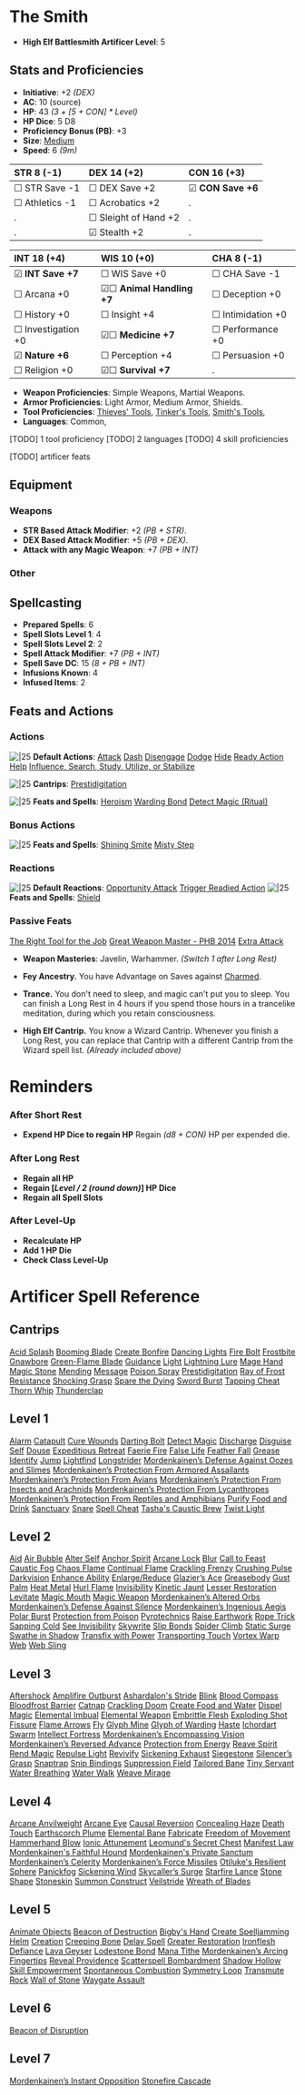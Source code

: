 # The Smith

- **High Elf Battlesmith Artificer Level**: 5
## Stats and Proficiencies
- **Initiative**: +2 *(DEX)*
- **AC**: 10 (source)
- **HP**: 43 *(3 + [5 + CON] * Level)*
- **HP Dice**: 5 D8
- **Proficiency Bonus (PB)**: +3
- **Size**: [Medium](game_rules.md#advanced-rules#creature-sizes)
- **Speed**: 6 *(9m)*

| STR 8 (-1)         | DEX 14 (+2)          | CON 16 (+3)       |
| :----------------- | :------------------- | :---------------- |
| ☐ STR Save -1      | ☐ DEX Save +2        | ☑ **CON Save +6** |
| ☐ Athletics -1     | ☐ Acrobatics +2      | .                 |
| .                  | ☐ Sleight of Hand +2 | .                 |
| .                  | ☑ Stealth +2     | .                 |


| INT 18 (+4)        | WIS 10 (+0)              | CHA 8 (-1)         |
| :----------------- | :----------------------- | :----------------- |
| ☑ **INT Save +7**  | ☐ WIS Save +0            | ☐ CHA Save -1      |
| ☐ Arcana +0        | ☑☐ **Animal Handling +7** | ☐ Deception +0     |
| ☐ History +0       | ☐ Insight +4             | ☐ Intimidation +0  |
| ☐ Investigation +0 | ☑☐ **Medicine +7**        | ☐ Performance +0   |
| ☑ **Nature +6**   | ☐ Perception +4          | ☐ Persuasion +0    |
| ☐ Religion +0      | ☑☐ **Survival +7**        | .                  |

- **Weapon Proficiencies**: Simple Weapons, Martial Weapons.
- **Armor Proficiencies**: Light Armor, Medium Armor, Shields.
- **Tool Proficiencies**: [Thieves' Tools](vault/dm/items.md#thieves-tools), [Tinker's Tools](vault/dm/items.md#tinkers-tools), [Smith's Tools](vault/dm/items.md#smiths-tools), 
- **Languages**: Common, 

[TODO] 1 tool proficiency
[TODO] 2 languages
[TODO] 4 skill proficiencies


[TODO] artificer feats

## Equipment
### Weapons
- **STR Based Attack Modifier**: +2 *(PB + STR)*.
- **DEX Based Attack Modifier**: +5 *(PB + DEX)*.
- **Attack with any Magic Weapon**: +7 *(PB + INT)*

### Other


## Spellcasting
- **Prepared Spells**: 6
- **Spell Slots Level 1**: 4
- **Spell Slots Level 2**: 2
- **Spell Attack Modifier**: +7 *(PB + INT)*
- **Spell Save DC**: 15 *(8 + PB + INT)* 
- **Infusions Known**: 4
- **Infused Items**: 2

## Feats and Actions
### Actions
![\|25](https://bg3.wiki/w/images/f/f2/Action_Icon.png) **Default Actions**: 
  [Attack](game_rules.md#turn-based-play#attack)
  [Dash](game_rules.md#turn-based-play#dash)
  [Disengage](game_rules.md#turn-based-play#disengage)
  [Dodge](game_rules.md#turn-based-play#dodge)
  [Hide](game_rules.md#turn-based-play#hide)
  [Ready Action](game_rules.md#turn-based-play#ready-action)
  [Help](game_rules.md#turn-based-play#help)
  [Influence, Search, Study, Utilize, or Stabilize](game_rules.md#turn-based-play#influence-search-study-utilize-or-stabilize)


![\|25](https://bg3.wiki/w/images/f/f2/Action_Icon.png) **Cantrips**: 
  [Prestidigitation](./../spells.md#spells-p#prestidigitation)

![\|25](https://bg3.wiki/w/images/f/f2/Action_Icon.png) **Feats and Spells**: 
  [Heroism](vault/database/spells.md#heroism)
  [Warding Bond](vault/database/spells.md#warding-bond)
  [Detect Magic (Ritual)](./../spells.md#spells-d#detect-magic)

### Bonus Actions
![\|25](https://bg3.wiki/w/images/c/c9/Bonus_Action_Icon.png) **Feats and Spells**:
  [Shining Smite](vault/database/spells.md#shining-smite)
  [Misty Step](./../spells.md#spells-m#misty-step)

### Reactions
![\|25](https://bg3.wiki/w/images/c/c1/Reaction_Icon.png) **Default Reactions**: 
  [Opportunity Attack](game_rules.md#turn-based-play#opportunity-attack)
  [Trigger Readied Action](game_rules.md#turn-based-play#trigger-readied-action)
![\|25](https://bg3.wiki/w/images/c/c1/Reaction_Icon.png) **Feats and Spells**: 
  [Shield](vault/database/spells.md#shield)

### Passive Feats
  [The Right Tool for the Job](vault/database/feats.md#the-right-tool-for-the-job)
  [Great Weapon Master - PHB 2014](vault/database/feats.md#great-weapon-master---phb-2014)
  [Extra Attack](vault/database/feats.md#extra-attack)
- **Weapon Masteries**: Javelin, Warhammer. *(Switch 1 after Long Rest)*

- **Fey Ancestry.** You have Advantage on Saves against [Charmed](./../conditions.md#charmed).
- **Trance.** You don't need to sleep, and magic can't put you to sleep. You can finish a Long Rest in 4 hours if you spend those hours in a trancelike meditation, during which you retain consciousness.
- **High Elf Cantrip.** You know a Wizard Cantrip. Whenever you finish a Long Rest, you can replace that Cantrip with a different Cantrip from the Wizard spell list. *(Already included above)*

# Reminders
### After Short Rest
- **Expend HP Dice to regain HP**
  Regain *(d8 + CON)* HP per expended die.

### After Long Rest
- **Regain all HP**
- **Regain [*Level / 2 (round down)*] HP Dice**
- **Regain all Spell Slots**

### After Level-Up
- **Recalculate HP**
- **Add 1 HP Die**
- **Check Class Level-Up**

# Artificer Spell Reference


## Cantrips
[Acid Splash](spells.md#spells-a#acid-splash)
[Booming Blade](spells.md#spells-b#booming-blade)
[Create Bonfire](spells.md#spells-c#create-bonfire)
[Dancing Lights](spells.md#spells-d#dancing-lights)
[Fire Bolt](spells.md#spells-f#fire-bolt)
[Frostbite](spells.md#spells-f#frostbite)
[Gnawbore](spells.md#spells-g#gnawbore)
[Green-Flame Blade](spells.md#spells-g#green-flame-blade)
[Guidance](spells.md#spells-g#guidance)
[Light](spells.md#spells-l#light)
[Lightning Lure](spells.md#spells-l#lightning-lure)
[Mage Hand](spells.md#spells-m#mage-hand)
[Magic Stone](spells.md#spells-m#magic-stone)
[Mending](spells.md#spells-m#mending)
[Message](spells.md#spells-m#message)
[Poison Spray](spells.md#spells-p#poison-spray)
[Prestidigitation](spells.md#spells-p#prestidigitation)
[Ray of Frost](spells.md#spells-r#ray-of-frost)
[Resistance](spells.md#spells-r#resistance)
[Shocking Grasp](spells.md#spells-s#shocking-grasp)
[Spare the Dying](spells.md#spells-s#spare-the-dying)
[Sword Burst](spells.md#spells-s#sword-burst)
[Tapping Cheat](spells.md#spells-t#tapping-cheat)
[Thorn Whip](spells.md#spells-t#thorn-whip)
[Thunderclap](spells.md#spells-t#thunderclap)
## Level 1
[Alarm](spells.md#spells-a#alarm)
[Catapult](spells.md#spells-c#catapult)
[Cure Wounds](spells.md#spells-c#cure-wounds)
[Darting Bolt](spells.md#spells-d#darting-bolt)
[Detect Magic](spells.md#spells-d#detect-magic)
[Discharge](spells.md#spells-d#discharge)
[Disguise Self](spells.md#spells-d#disguise-self)
[Douse](spells.md#spells-d#douse)
[Expeditious Retreat](spells.md#spells-e#expeditious-retreat)
[Faerie Fire](spells.md#spells-f#faerie-fire)
[False Life](spells.md#spells-f#false-life)
[Feather Fall](spells.md#spells-f#feather-fall)
[Grease](spells.md#spells-g#grease)
[Identify](spells.md#spells-i#identify)
[Jump](spells.md#spells-j#jump)
[Lightfind](spells.md#spells-l#lightfind)
[Longstrider](spells.md#spells-l#longstrider)
[Mordenkainen’s Defense Against Oozes and Slimes](spells.md#spells-m#mordenkainen’s-defense-against-oozes-and-slimes)
[Mordenkainen’s Protection From Armored Assailants](spells.md#spells-m#mordenkainen’s-protection-from-armored-assailants)
[Mordenkainen’s Protection From Avians](spells.md#spells-m#mordenkainen’s-protection-from-avians)
[Mordenkainen’s Protection From Insects and Arachnids](spells.md#spells-m#mordenkainen’s-protection-from-insects-and-arachnids)
[Mordenkainen’s Protection From Lycanthropes](spells.md#spells-m#mordenkainen’s-protection-from-lycanthropes)
[Mordenkainen’s Protection From Reptiles and Amphibians](spells.md#spells-m#mordenkainen’s-protection-from-reptiles-and-amphibians)
[Purify Food and Drink](spells.md#spells-p#purify-food-and-drink)
[Sanctuary](spells.md#spells-s#sanctuary)
[Snare](spells.md#spells-s#snare)
[Spell Cheat](spells.md#spells-s#spell-cheat)
[Tasha's Caustic Brew](spells.md#spells-t#tasha's-caustic-brew)
[Twist Light](spells.md#spells-t#twist-light)
## Level 2
[Aid](spells.md#spells-a#aid)
[Air Bubble](spells.md#spells-a#air-bubble)
[Alter Self](spells.md#spells-a#alter-self)
[Anchor Spirit](spells.md#spells-a#anchor-spirit)
[Arcane Lock](spells.md#spells-a#arcane-lock)
[Blur](spells.md#spells-b#blur)
[Call to Feast](spells.md#spells-c#call-to-feast)
[Caustic Fog](spells.md#spells-c#caustic-fog)
[Chaos Flame](spells.md#spells-c#chaos-flame)
[Continual Flame](spells.md#spells-c#continual-flame)
[Crackling Frenzy](spells.md#spells-c#crackling-frenzy)
[Crushing Pulse](spells.md#spells-c#crushing-pulse)
[Darkvision](spells.md#spells-d#darkvision)
[Enhance Ability](spells.md#spells-e#enhance-ability)
[Enlarge/Reduce](spells.md#spells-e#enlarge/reduce)
[Glazier’s Ace](spells.md#spells-g#glazier’s-ace)
[Greasebody](spells.md#spells-g#greasebody)
[Gust Palm](spells.md#spells-g#gust-palm)
[Heat Metal](spells.md#spells-h#heat-metal)
[Hurl Flame](spells.md#spells-h#hurl-flame)
[Invisibility](spells.md#spells-i#invisibility)
[Kinetic Jaunt](spells.md#spells-k#kinetic-jaunt)
[Lesser Restoration](spells.md#spells-l#lesser-restoration)
[Levitate](spells.md#spells-l#levitate)
[Magic Mouth](spells.md#spells-m#magic-mouth)
[Magic Weapon](spells.md#spells-m#magic-weapon)
[Mordenkainen’s Altered Orbs](spells.md#spells-m#mordenkainen’s-altered-orbs)
[Mordenkainen’s Defense Against Silence](spells.md#spells-m#mordenkainen’s-defense-against-silence)
[Mordenkainen’s Ingenious Aegis](spells.md#spells-m#mordenkainen’s-ingenious-aegis)
[Polar Burst](spells.md#spells-p#polar-burst)
[Protection from Poison](spells.md#spells-p#protection-from-poison)
[Pyrotechnics](spells.md#spells-p#pyrotechnics)
[Raise Earthwork](spells.md#spells-r#raise-earthwork)
[Rope Trick](spells.md#spells-r#rope-trick)
[Sapping Cold](spells.md#spells-s#sapping-cold)
[See Invisibility](spells.md#spells-s#see-invisibility)
[Skywrite](spells.md#spells-s#skywrite)
[Slip Bonds](spells.md#spells-s#slip-bonds)
[Spider Climb](spells.md#spells-s#spider-climb)
[Static Surge](spells.md#spells-s#static-surge)
[Swathe in Shadow](spells.md#spells-s#swathe-in-shadow)
[Transfix with Power](spells.md#spells-t#transfix-with-power)
[Transporting Touch](spells.md#spells-t#transporting-touch)
[Vortex Warp](spells.md#spells-v#vortex-warp)
[Web](spells.md#spells-w#web)
[Web Sling](spells.md#spells-w#web-sling)
## Level 3
[Aftershock](spells.md#spells-a#aftershock)
[Amplifire Outburst](spells.md#spells-a#amplifire-outburst)
[Ashardalon's Stride](spells.md#spells-a#ashardalon's-stride)
[Blink](spells.md#spells-b#blink)
[Blood Compass](spells.md#spells-b#blood-compass)
[Bloodfrost Barrier](spells.md#spells-b#bloodfrost-barrier)
[Catnap](spells.md#spells-c#catnap)
[Crackling Doom](spells.md#spells-c#crackling-doom)
[Create Food and Water](spells.md#spells-c#create-food-and-water)
[Dispel Magic](spells.md#spells-d#dispel-magic)
[Elemental Imbual](spells.md#spells-e#elemental-imbual)
[Elemental Weapon](spells.md#spells-e#elemental-weapon)
[Embrittle Flesh](spells.md#spells-e#embrittle-flesh)
[Exploding Shot](spells.md#spells-e#exploding-shot)
[Fissure](spells.md#spells-f#fissure)
[Flame Arrows](spells.md#spells-f#flame-arrows)
[Fly](spells.md#spells-f#fly)
[Glyph Mine](spells.md#spells-g#glyph-mine)
[Glyph of Warding](spells.md#spells-g#glyph-of-warding)
[Haste](spells.md#spells-h#haste)
[Ichordart Swarm](spells.md#spells-i#ichordart-swarm)
[Intellect Fortress](spells.md#spells-i#intellect-fortress)
[Mordenkainen’s Encompassing Vision](spells.md#spells-m#mordenkainen’s-encompassing-vision)
[Mordenkainen’s Reversed Advance](spells.md#spells-m#mordenkainen’s-reversed-advance)
[Protection from Energy](spells.md#spells-p#protection-from-energy)
[Reave Spirit](spells.md#spells-r#reave-spirit)
[Rend Magic](spells.md#spells-r#rend-magic)
[Repulse Light](spells.md#spells-r#repulse-light)
[Revivify](spells.md#spells-r#revivify)
[Sickening Exhaust](spells.md#spells-s#sickening-exhaust)
[Siegestone](spells.md#spells-s#siegestone)
[Silencer’s Grasp](spells.md#spells-s#silencer’s-grasp)
[Snaptrap](spells.md#spells-s#snaptrap)
[Snip Bindings](spells.md#spells-s#snip-bindings)
[Suppression Field](spells.md#spells-s#suppression-field)
[Tailored Bane](spells.md#spells-t#tailored-bane)
[Tiny Servant](spells.md#spells-t#tiny-servant)
[Water Breathing](spells.md#spells-w#water-breathing)
[Water Walk](spells.md#spells-w#water-walk)
[Weave Mirage](spells.md#spells-w#weave-mirage)
## Level 4
[Arcane Anvilweight](spells.md#spells-a#arcane-anvilweight)
[Arcane Eye](spells.md#spells-a#arcane-eye)
[Causal Reversion](spells.md#spells-c#causal-reversion)
[Concealing Haze](spells.md#spells-c#concealing-haze)
[Death Touch](spells.md#spells-d#death-touch)
[Earthscorch Plume](spells.md#spells-e#earthscorch-plume)
[Elemental Bane](spells.md#spells-e#elemental-bane)
[Fabricate](spells.md#spells-f#fabricate)
[Freedom of Movement](spells.md#spells-f#freedom-of-movement)
[Hammerhand Blow](spells.md#spells-h#hammerhand-blow)
[Ionic Attunement](spells.md#spells-i#ionic-attunement)
[Leomund's Secret Chest](spells.md#spells-l#leomund's-secret-chest)
[Manifest Law](spells.md#spells-m#manifest-law)
[Mordenkainen's Faithful Hound](spells.md#spells-m#mordenkainen's-faithful-hound)
[Mordenkainen's Private Sanctum](spells.md#spells-m#mordenkainen's-private-sanctum)
[Mordenkainen’s Celerity](spells.md#spells-m#mordenkainen’s-celerity)
[Mordenkainen’s Force Missiles](spells.md#spells-m#mordenkainen’s-force-missiles)
[Otiluke's Resilient Sphere](spells.md#spells-o#otiluke's-resilient-sphere)
[Panickfog](spells.md#spells-p#panickfog)
[Sickening Wind](spells.md#spells-s#sickening-wind)
[Skycaller’s Surge](spells.md#spells-s#skycaller’s-surge)
[Starfire Lance](spells.md#spells-s#starfire-lance)
[Stone Shape](spells.md#spells-s#stone-shape)
[Stoneskin](spells.md#spells-s#stoneskin)
[Summon Construct](spells.md#spells-s#summon-construct)
[Veilstride](spells.md#spells-v#veilstride)
[Wreath of Blades](spells.md#spells-w#wreath-of-blades)
## Level 5
[Animate Objects](spells.md#spells-a#animate-objects)
[Beacon of Destruction](spells.md#spells-b#beacon-of-destruction)
[Bigby's Hand](spells.md#spells-b#bigby's-hand)
[Create Spelljamming Helm](spells.md#spells-c#create-spelljamming-helm)
[Creation](spells.md#spells-c#creation)
[Creeping Bone](spells.md#spells-c#creeping-bone)
[Delay Spell](spells.md#spells-d#delay-spell)
[Greater Restoration](spells.md#spells-g#greater-restoration)
[Ironflesh Defiance](spells.md#spells-i#ironflesh-defiance)
[Lava Geyser](spells.md#spells-l#lava-geyser)
[Lodestone Bond](spells.md#spells-l#lodestone-bond)
[Mana Tithe](spells.md#spells-m#mana-tithe)
[Mordenkainen’s Arcing Fingertips](spells.md#spells-m#mordenkainen’s-arcing-fingertips)
[Reveal Providence](spells.md#spells-r#reveal-providence)
[Scatterspell Bombardment](spells.md#spells-s#scatterspell-bombardment)
[Shadow Hollow](spells.md#spells-s#shadow-hollow)
[Skill Empowerment](spells.md#spells-s#skill-empowerment)
[Spontaneous Combustion](spells.md#spells-s#spontaneous-combustion)
[Symmetry Loop](spells.md#spells-s#symmetry-loop)
[Transmute Rock](spells.md#spells-t#transmute-rock)
[Wall of Stone](spells.md#spells-w#wall-of-stone)
[Waygate Assault](spells.md#spells-w#waygate-assault)
## Level 6
[Beacon of Disruption](spells.md#spells-b#beacon-of-disruption)
## Level 7
[Mordenkainen’s Instant Opposition](spells.md#spells-m#mordenkainen’s-instant-opposition)
[Stonefire Cascade](spells.md#spells-s#stonefire-cascade)
